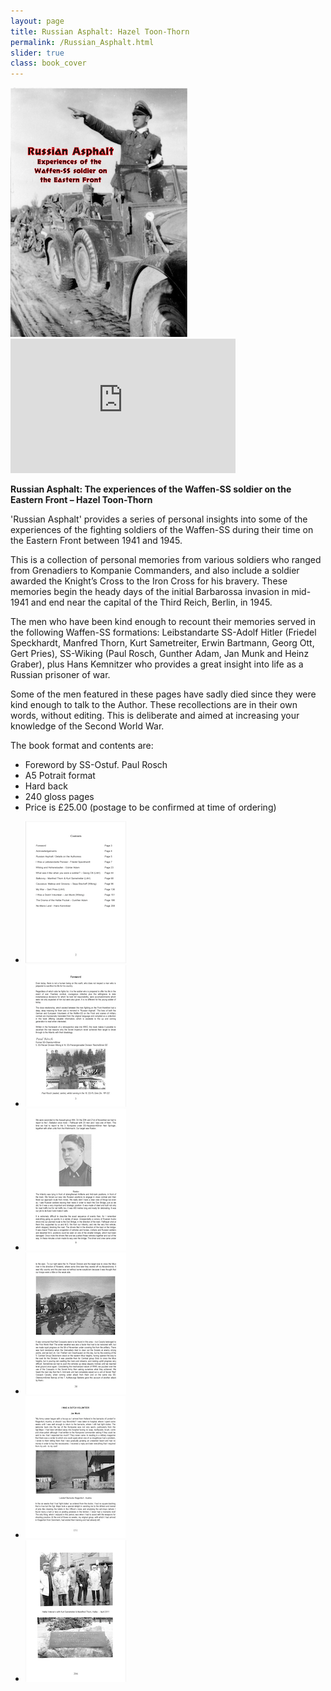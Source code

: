 ```yaml
---
layout: page
title: Russian Asphalt: Hazel Toon-Thorn
permalink: /Russian_Asphalt.html
slider: true
class: book_cover
---
```


<img src="./assets/RA cover website big.png" id="detail" class="center"/>

<iframe width="360" height="215" src="https://www.youtube.com/embed/aVam0bcluss" frameborder="0" allow="accelerometer; autoplay; encrypted-media; gyroscope; picture-in-picture" class="center" allowfullscreen></iframe>
<p><b>Russian Asphalt: The experiences of the Waffen-SS soldier on the Eastern Front – Hazel Toon-Thorn</b></p>
<p>'Russian Asphalt' provides a series of personal insights into some of the experiences of the fighting soldiers of the Waffen-SS 
during their time on the Eastern Front between 1941 and 1945. 
<p>This is a collection of personal memories from various soldiers who ranged from Grenadiers to Kompanie Commanders, 
and also include a soldier awarded the Knight’s Cross to the Iron Cross for his bravery. 
These memories begin the heady days of the initial Barbarossa invasion in mid-1941 and end near the capital of the Third Reich, Berlin, 
in 1945. 
<p>The men who have been kind enough to recount their memories served in the following Waffen-SS formations: 
Leibstandarte SS-Adolf Hitler (Friedel Speckhardt, Manfred Thorn, Kurt Sametreiter, Erwin Bartmann, Georg Ott, Gert Pries), 
SS-Wiking (Paul Rosch, Gunther Adam, Jan Munk and Heinz Graber), 
plus Hans Kemnitzer who provides a great insight into life as a Russian prisoner of war. 
<p>Some of the men featured in these pages have sadly died since they were kind enough to talk to the Author. 
These recollections are in their own words, without editing. This is deliberate and aimed at increasing your 
knowledge of the Second World War. <p>The book format and contents are:
<ul class="over">
  <li>Foreword by SS-Ostuf. Paul Rosch</li>
  <li>A5 Potrait format</li>
  <li>Hard back</li>
  <li>240 gloss pages</li>
  <li>Price is £25.00 (postage to be confirmed at time of ordering)</li>
</ul>  

<div id="folio" class="svwp">
  <ul>
    <li><img alt="Internal page" src="./assets/RA internal 1.png" /></li>
    <li><img alt="Internal page" src="./assets/RA internal 2.png" /></li>
    <li><img alt="Internal page" src="./assets/RA internal 3.png" /></li>
    <li><img alt="Internal page" src="./assets/RA internal 4.png" /></li>
    <li><img alt="Internal page" src="./assets/RA internal 5.png" /></li>
    <li><img alt="Internal page" src="./assets/RA internal 6.png" /></li>
  </ul>
</div>

